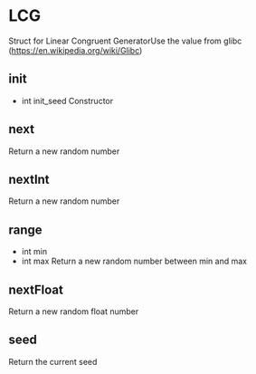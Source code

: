 # LCG
Struct for Linear Congruent GeneratorUse the value from glibc (https://en.wikipedia.org/wiki/Glibc)
## __init__
- int init_seed
Constructor
## next

Return a new random number
## nextInt

Return a new random number
## range
- int min
- int max
Return a new random number between min and max
## nextFloat

Return a new random float number
## seed

Return the current seed

